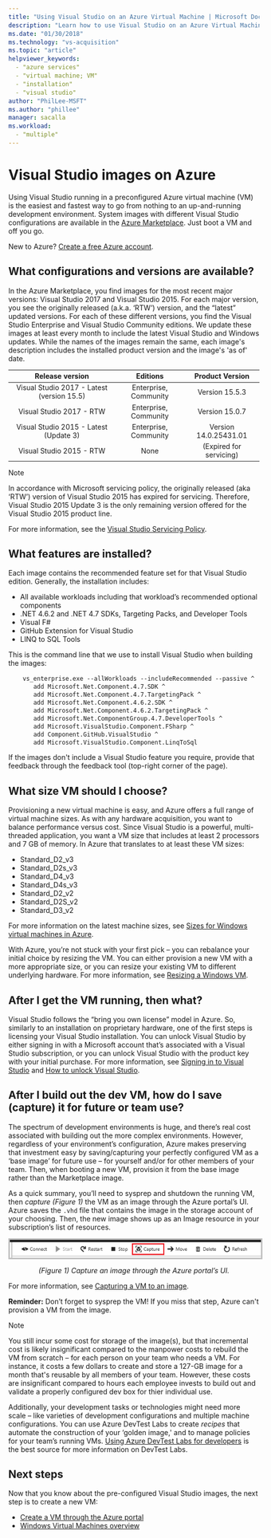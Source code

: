 ```yaml
---
title: "Using Visual Studio on an Azure Virtual Machine | Microsoft Docs"
description: "Learn how to use Visual Studio on an Azure Virtual Machine"
ms.date: "01/30/2018"
ms.technology: "vs-acquisition"
ms.topic: "article"
helpviewer_keywords: 
  - "azure services"
  - "virtual machine; VM"
  - "installation"
  - "visual studio"
author: "PhilLee-MSFT"
ms.author: "phillee"
manager: sacalla
ms.workload: 
  - "multiple"
---
```


# <a id="top"> </a> Visual Studio images on Azure
Using Visual Studio running in a preconfigured Azure virtual machine (VM) is the easiest and fastest way to go from nothing to an up-and-running development environment.  System images with different Visual Studio configurations are available in the [Azure Marketplace](https://portal.azure.com/). Just boot a VM and off you go.

New to Azure? [Create a free Azure account](https://azure.microsoft.com/free).

## What configurations and versions are available?
In the Azure Marketplace, you find images for the most recent major versions:  Visual Studio 2017 and Visual Studio 2015.  For each major version, you see the originally released (a.k.a. ‘RTW’) version, and the “latest” updated versions.  For each of these different versions, you find the Visual Studio Enterprise and Visual Studio Community editions.  We update these images at least every month to include the latest Visual Studio and Windows updates.  While the names of the images remain the same, each image's description includes the installed product version and the image's 'as of' date.

|               Release version              |        Editions       |     Product Version     |
|:------------------------------------------:|:---------------------:|:-----------------------:|
| Visual Studio 2017 - Latest (version 15.5) | Enterprise, Community |      Version 15.5.3     |
|         Visual Studio 2017 - RTW           | Enterprise, Community |      Version 15.0.7     |
|   Visual Studio 2015 - Latest (Update 3)   | Enterprise, Community |  Version 14.0.25431.01  |
|         Visual Studio 2015 - RTW           |         None          | (Expired for servicing) |

> [!NOTE]
> In accordance with Microsoft servicing policy, the originally released (aka ‘RTW’) version of Visual Studio 2015 has expired for servicing.  Therefore, Visual Studio 2015 Update 3 is the only remaining version offered for the Visual Studio 2015 product line.

For more information, see the [Visual Studio Servicing Policy](https://www.visualstudio.com/en-us/productinfo/vs-servicing-vs).

## What features are installed?
Each image contains the recommended feature set for that Visual Studio edition.  Generally, the installation includes:

* All available workloads including that workload’s recommended optional components
* .NET 4.6.2 and .NET 4.7 SDKs, Targeting Packs, and Developer Tools
* Visual F#
* GitHub Extension for Visual Studio
* LINQ to SQL Tools

This is the command line that we use to install Visual Studio when building the images:

```
    vs_enterprise.exe --allWorkloads --includeRecommended --passive ^
       add Microsoft.Net.Component.4.7.SDK ^
       add Microsoft.Net.Component.4.7.TargetingPack ^ 
       add Microsoft.Net.Component.4.6.2.SDK ^
       add Microsoft.Net.Component.4.6.2.TargetingPack ^
       add Microsoft.Net.ComponentGroup.4.7.DeveloperTools ^
       add Microsoft.VisualStudio.Component.FSharp ^
       add Component.GitHub.VisualStudio ^
       add Microsoft.VisualStudio.Component.LinqToSql
```

If the images don't include a Visual Studio feature you require, provide that feedback through the feedback tool (top-right corner of the page).

## What size VM should I choose?
Provisioning a new virtual machine is easy, and Azure offers a full range of virtual machine sizes.  As with any hardware acquisition, you want to balance performance versus cost.  Since Visual Studio is a powerful, multi-threaded application, you want a VM size that includes at least 2 processors and 7 GB of memory. In Azure that translates to at least these VM sizes:

   * Standard_D2_v3
   * Standard_D2s_v3
   * Standard_D4_v3
   * Standard_D4s_v3
   * Standard_D2_v2
   * Standard_D2S_v2
   * Standard_D3_v2

For more information on the latest machine sizes, see [Sizes for Windows virtual machines in Azure](https://docs.microsoft.com/en-us/azure/virtual-machines/windows/sizes).

With Azure, you’re not stuck with your first pick – you can rebalance your initial choice by resizing the VM.  You can either provision a new VM with a more appropriate size, or you can resize your existing VM to different underlying hardware.  For more information, see [Resizing a Windows VM](https://docs.microsoft.com/en-us/azure/virtual-machines/windows/resize-vm).

## After I get the VM running, then what?
Visual Studio follows the “bring you own license” model in Azure.  So, similarly to an installation on proprietary hardware, one of the first steps is licensing your Visual Studio installation.  You can unlock Visual Studio by either signing in with a Microsoft account that’s associated with a Visual Studio subscription, or you can unlock Visual Studio with the product key with your initial purchase.  For more information, see [Signing in to Visual Studio](https://docs.microsoft.com/en-us/visualstudio/ide/signing-in-to-visual-studio) and [How to unlock Visual Studio](https://docs.microsoft.com/en-us/visualstudio/ide/how-to-unlock-visual-studio).

## After I build out the dev VM, how do I save (capture) it for future or team use?

The spectrum of development environments is huge, and there’s real cost associated with building out the more complex environments.  However, regardless of your environment’s configuration, Azure makes preserving that investment easy by saving/capturing your perfectly configured VM as a ‘base image’ for future use – for yourself and/or for other members of your team.  Then, when booting a new VM, provision it from the base image rather than the Marketplace image.

As a quick summary, you’ll need to sysprep and shutdown the running VM, then *capture (Figure 1)* the VM as an image through the Azure portal’s UI.  Azure saves the `.vhd` file that contains the image in the storage account of your choosing.  Then, the new image shows up as an Image resource in your subscription’s list of resources.

<img src="media/capture-vm.png" alt="Capture an image through the Azure portal’s UI" style="border:3px solid Silver; display: block; margin: auto;"><center>*(Figure 1) Capture an image through the Azure portal’s UI.*</center>

For more information, see [Capturing a VM to an image](https://docs.microsoft.com/en-us/azure/virtual-machines/windows/capture-image-resource).

  **Reminder:**  Don’t forget to sysprep the VM!  If you miss that step, Azure can't provision a VM from the image.

> [!NOTE]
> You still incur some cost for storage of the image(s), but that incremental cost is likely insignificant compared to the manpower costs to rebuild the VM from scratch – for each person on your team who needs a VM.  For instance, it costs a few dollars to create and store a 127-GB image for a month that's reusable by all members of your team.  However, these costs are insignificant compared to hours each employee invests to build out and validate a properly configured dev box for thier individual use.

Additionally, your development tasks or technologies might need more scale – like varieties of development configurations and multiple machine configurations.  You can use Azure DevTest Labs to create _recipes_ that automate the construction of your ‘golden image,' and to manage policies for your team’s running VMs.  [Using Azure DevTest Labs for developers](https://docs.microsoft.com/en-us/azure/devtest-lab/devtest-lab-developer-lab) is the best source for more information on DevTest Labs.

## Next steps
Now that you know about the pre-configured Visual Studio images, the next step is to create a new VM:

* [Create a VM through the Azure portal](https://docs.microsoft.com/en-us/azure/virtual-machines/windows/quick-create-portal)
* [Windows Virtual Machines overview](https://docs.microsoft.com/en-us/azure/virtual-machines/windows/overview)
